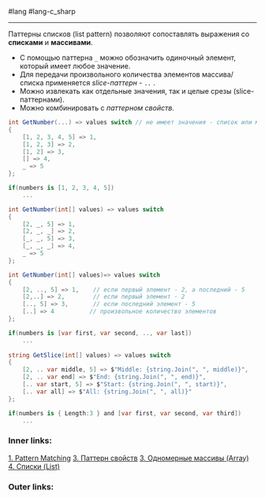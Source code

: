 #lang #lang-c_sharp 

---
Паттерны списков (list pattern) позволяют сопоставлять выражения со **списками** и **массивами**.
- С помощью паттерна `_` можно обозначить одиночный элемент, который имеет любое значение.
- Для передачи произвольного количества элементов массива/списка применяется *slice-паттерн* - `..` .
- Можно извлекать как отдельные значения, так и целые срезы (slice-паттернами).
- Можно комбинировать с *паттерном свойств*.

```csharp
int GetNumber(...) => values switch // не имеет значения - список или массив
{
    [1, 2, 3, 4, 5] => 1,
    [1, 2, 3] => 2,
    [1, 2] => 3,
    [] => 4,
    _ => 5
};

if(numbers is [1, 2, 3, 4, 5])
	...
```

```csharp
int GetNumber(int[] values) => values switch
{
    [2, _, 5] => 1,
    [2, _, _] => 2,
    [_, _, 5] => 3,
    [_, _, _] => 4,
    _ => 5
};
```

```csharp
int GetNumber(int[] values)=> values switch
{
    [2, .., 5] => 1,    // если первый элемент - 2, а последний - 5
    [2,..] => 2,        // если первый элемент - 2
    [.., 5] => 3,       // если последний элемент - 5
    [..] => 4          // произвольное количество элементов
};
```

```csharp
if(numbers is [var first, var second, .., var last])
	...
 
string GetSlice(int[] values) => values switch
{
    [2, .. var middle, 5] => $"Middle: {string.Join(", ", middle)}",
    [2, .. var end] => $"End: {string.Join(", ", end)}",
    [.. var start, 5] => $"Start: {string.Join(", ", start)}",
    [.. var all] => $"All: {string.Join(", ", all)}"
};
```

```csharp
if(numbers is { Length:3 } and [var first, var second, var third])
	...
```

### Inner links:
[1. Pattern Matching](1.%20Languages/C-sharp/0.%20Введение/1.%20Типы%20данных/Pattern%20Matching/1.%20Pattern%20Matching.md)
[3. Паттерн свойств](1.%20Languages/C-sharp/0.%20Введение/1.%20Типы%20данных/Pattern%20Matching/3.%20Паттерн%20свойств.md)
[3. Одномерные массивы (Array)](1.%20Languages/C-sharp/0.%20Введение/3.%20Коллекции/3.%20Одномерные%20массивы%20(Array).md)
[4. Списки (List)](1.%20Languages/C-sharp/0.%20Введение/3.%20Коллекции/4.%20Списки%20(List).md)

### Outer links:
